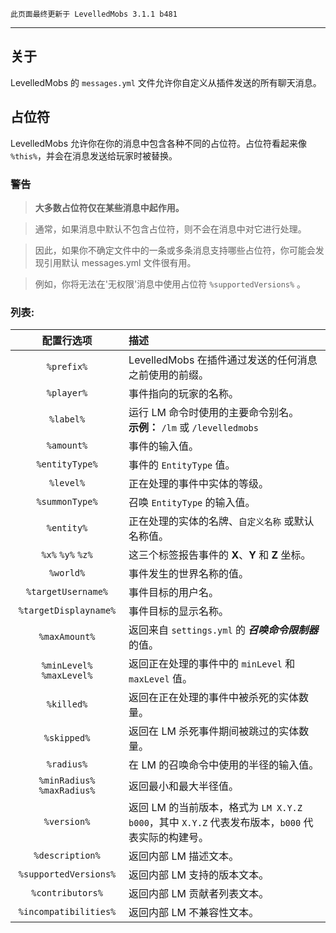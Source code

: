 ```
此页面最终更新于 LevelledMobs 3.1.1 b481
```

---

## 关于

LevelledMobs 的 `messages.yml` 文件允许你自定义从插件发送的所有聊天消息。

## 占位符

LevelledMobs 允许你在你的消息中包含各种不同的占位符。占位符看起来像 `%this%`，并会在消息发送给玩家时被替换。

### 警告

> **大多数占位符仅在某些消息中起作用。**

> 通常，如果消息中默认不包含占位符，则不会在消息中对它进行处理。

> 因此，如果你不确定文件中的一条或多条消息支持哪些占位符，你可能会发现引用默认 messages.yml 文件很有用。

> 例如，你将无法在'无权限'消息中使用占位符 `%supportedVersions%` 。

### 列表:

|         配置行选项          | 描述                                                                                             |
| :-------------------------: | :----------------------------------------------------------------------------------------------- |
|         `%prefix%`          | LevelledMobs 在插件通过发送的任何消息之前使用的前缀。                                            |
|         `%player%`          | 事件指向的玩家的名称。                                                                           |
|          `%label%`          | 运行 LM 命令时使用的主要命令别名。<br />**示例：** `/lm` 或 `/levelledmobs`                      |
|         `%amount%`          | 事件的输入值。                                                                                   |
|       `%entityType%`        | 事件的 `EntityType` 值。                                                                         |
|          `%level%`          | 正在处理的事件中实体的等级。                                                                     |
|       `%summonType%`        | 召唤 `EntityType` 的输入值。                                                                     |
|         `%entity%`          | 正在处理的实体的名牌、`自定义名称` 或默认名称值。                                                |
|      `%x%` `%y%` `%z%`      | 这三个标签报告事件的 **X**、**Y** 和 **Z** 坐标。                                                |
|          `%world%`          | 事件发生的世界名称的值。                                                                         |
|     `%targetUsername%`      | 事件目标的用户名。                                                                               |
|    `%targetDisplayname%`    | 事件目标的显示名称。                                                                             |
|        `%maxAmount%`        | 返回来自 `settings.yml` 的 **_召唤命令限制器_** 的值。                                           |
|  `%minLevel%` `%maxLevel%`  | 返回正在处理的事件中的 `minLevel` 和 `maxLevel` 值。                                             |
|         `%killed%`          | 返回在正在处理的事件中被杀死的实体数量。                                                         |
|         `%skipped%`         | 返回在 LM 杀死事件期间被跳过的实体数量。                                                         |
|         `%radius%`          | 在 LM 的召唤命令中使用的半径的输入值。                                                           |
| `%minRadius%` `%maxRadius%` | 返回最小和最大半径值。                                                                           |
|         `%version%`         | 返回 LM 的当前版本，格式为 `LM X.Y.Z b000`，其中 `X.Y.Z` 代表发布版本，`b000` 代表实际的构建号。 |
|       `%description%`       | 返回内部 LM 描述文本。                                                                           |
|    `%supportedVersions%`    | 返回内部 LM 支持的版本文本。                                                                     |
|      `%contributors%`       | 返回内部 LM 贡献者列表文本。                                                                     |
|    `%incompatibilities%`    | 返回内部 LM 不兼容性文本。                                                                       |
